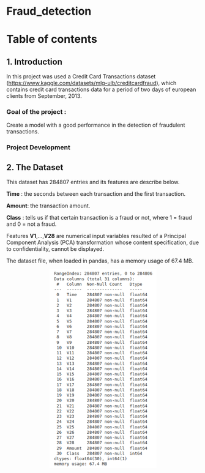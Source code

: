 # Fraud_detection
# Table of contents
## 1. Introduction
In this project was used a Credit Card Transactions dataset (https://www.kaggle.com/datasets/mlg-ulb/creditcardfraud), which contains credit card transactions data for a period of two days of european clients from September, 2013.

### Goal of the project : 
Create a model with a good performance in the detection of fraudulent transactions.

### Project Development

## 2. The Dataset
This dataset has 284807 entries and its features are describe below.

**Time** : the seconds between each transaction and the first transaction. 

**Amount**: the transaction amount.

**Class** : tells us if that certain transaction is a fraud or not, where 1 = fraud and 0 = not a fraud.

Features **V1**,...,**V28** are numerical input variables resulted of a Principal Component Analysis (PCA) transformation whose content specification, due to confidentiality, cannot be displayed.

The dataset file, when loaded in pandas, has a memory usage of 67.4 MB.

<p align="center">
<img src="info-fraud.png" width="280" height="520"/>
</p>